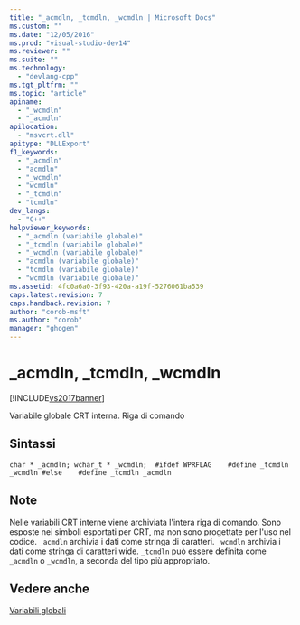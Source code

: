 ```yaml
---
title: "_acmdln, _tcmdln, _wcmdln | Microsoft Docs"
ms.custom: ""
ms.date: "12/05/2016"
ms.prod: "visual-studio-dev14"
ms.reviewer: ""
ms.suite: ""
ms.technology: 
  - "devlang-cpp"
ms.tgt_pltfrm: ""
ms.topic: "article"
apiname: 
  - "_wcmdln"
  - "_acmdln"
apilocation: 
  - "msvcrt.dll"
apitype: "DLLExport"
f1_keywords: 
  - "_acmdln"
  - "acmdln"
  - "_wcmdln"
  - "wcmdln"
  - "_tcmdln"
  - "tcmdln"
dev_langs: 
  - "C++"
helpviewer_keywords: 
  - "_acmdln (variabile globale)"
  - "_tcmdln (variabile globale)"
  - "_wcmdln (variabile globale)"
  - "acmdln (variabile globale)"
  - "tcmdln (variabile globale)"
  - "wcmdln (variabile globale)"
ms.assetid: 4fc0a6a0-3f93-420a-a19f-5276061ba539
caps.latest.revision: 7
caps.handback.revision: 7
author: "corob-msft"
ms.author: "corob"
manager: "ghogen"
---
```

# _acmdln, _tcmdln, _wcmdln
[!INCLUDE[vs2017banner](../assembler/inline/includes/vs2017banner.md)]

Variabile globale CRT interna.  Riga di comando  
  
## Sintassi  
  
```  
char * _acmdln; wchar_t * _wcmdln;  #ifdef WPRFLAG    #define _tcmdln _wcmdln #else    #define _tcmdln _acmdln  
```  
  
## Note  
 Nelle variabili CRT interne viene archiviata l'intera riga di comando.  Sono esposte nei simboli esportati per CRT, ma non sono progettate per l'uso nel codice.  `_acmdln` archivia i dati come stringa di caratteri.  `_wcmdln` archivia i dati come stringa di caratteri wide.  `_tcmdln` può essere definita come `_acmdln` o  `_wcmdln`, a seconda del tipo più appropriato.  
  
## Vedere anche  
 [Variabili globali](../c-runtime-library/global-variables.md)
